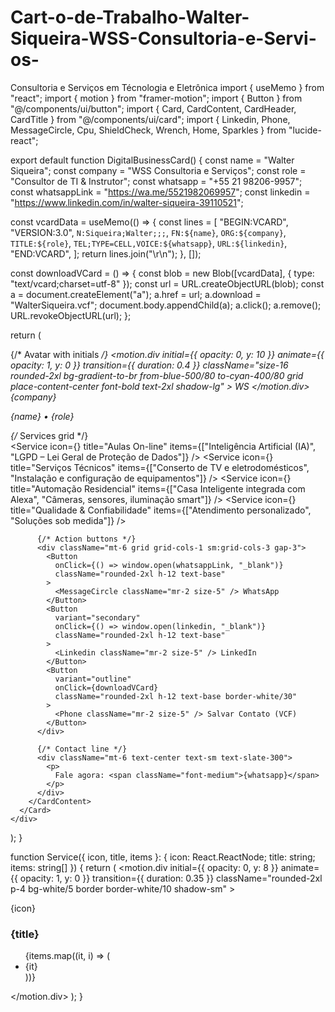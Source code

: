 # Cart-o-de-Trabalho-Walter-Siqueira-WSS-Consultoria-e-Servi-os-
Consultoria e Serviços em Técnologia e Eletrônica
import { useMemo } from "react";
import { motion } from "framer-motion";
import { Button } from "@/components/ui/button";
import { Card, CardContent, CardHeader, CardTitle } from "@/components/ui/card";
import { Linkedin, Phone, MessageCircle, Cpu, ShieldCheck, Wrench, Home, Sparkles } from "lucide-react";

export default function DigitalBusinessCard() {
  const name = "Walter Siqueira";
  const company = "WSS Consultoria e Serviços";
  const role = "Consultor de TI & Instrutor";
  const whatsapp = "+55 21 98206-9957";
  const whatsappLink = "https://wa.me/5521982069957";
  const linkedin = "https://www.linkedin.com/in/walter-siqueira-39110521";

  const vcardData = useMemo(() => {
    const lines = [
      "BEGIN:VCARD",
      "VERSION:3.0",
      `N:Siqueira;Walter;;;`,
      `FN:${name}`,
      `ORG:${company}`,
      `TITLE:${role}`,
      `TEL;TYPE=CELL,VOICE:${whatsapp}`,
      `URL:${linkedin}`,
      "END:VCARD",
    ];
    return lines.join("\r\n");
  }, []);

  const downloadVCard = () => {
    const blob = new Blob([vcardData], { type: "text/vcard;charset=utf-8" });
    const url = URL.createObjectURL(blob);
    const a = document.createElement("a");
    a.href = url;
    a.download = "WalterSiqueira.vcf";
    document.body.appendChild(a);
    a.click();
    a.remove();
    URL.revokeObjectURL(url);
  };

  return (
    <div className="min-h-screen w-full bg-gradient-to-b from-slate-900 via-slate-950 to-black text-white flex items-center justify-center p-6">
      <Card className="w-full max-w-3xl rounded-2xl border-0 shadow-xl bg-white/5 backdrop-blur-xl">
        <CardHeader className="pb-0">
          <div className="flex items-center gap-4">
            {/* Avatar with initials */}
            <motion.div
              initial={{ opacity: 0, y: 10 }}
              animate={{ opacity: 1, y: 0 }}
              transition={{ duration: 0.4 }}
              className="size-16 rounded-2xl bg-gradient-to-br from-blue-500/80 to-cyan-400/80 grid place-content-center font-bold text-2xl shadow-lg"
            >
              WS
            </motion.div>
            <div className="flex-1">
              <CardTitle className="text-2xl sm:text-3xl font-semibold flex items-center gap-2">
                {company}
                <Sparkles className="size-5 opacity-70" />
              </CardTitle>
              <p className="text-sm sm:text-base text-slate-300 mt-1">
                {name} • {role}
              </p>
            </div>
          </div>
        </CardHeader>
        <CardContent className="pt-6">
          {/* Services grid */}
          <div className="grid sm:grid-cols-2 gap-4">
            <Service
              icon={<Cpu className="size-5" />}
              title="Aulas On-line"
              items={["Inteligência Artificial (IA)", "LGPD – Lei Geral de Proteção de Dados"]}
            />
            <Service
              icon={<Wrench className="size-5" />}
              title="Serviços Técnicos"
              items={["Conserto de TV e eletrodomésticos", "Instalação e configuração de equipamentos"]}
            />
            <Service
              icon={<Home className="size-5" />}
              title="Automação Residencial"
              items={["Casa Inteligente integrada com Alexa", "Câmeras, sensores, iluminação smart"]}
            />
            <Service
              icon={<ShieldCheck className="size-5" />}
              title="Qualidade & Confiabilidade"
              items={["Atendimento personalizado", "Soluções sob medida"]}
            />
          </div>

          {/* Action buttons */}
          <div className="mt-6 grid grid-cols-1 sm:grid-cols-3 gap-3">
            <Button
              onClick={() => window.open(whatsappLink, "_blank")}
              className="rounded-2xl h-12 text-base"
            >
              <MessageCircle className="mr-2 size-5" /> WhatsApp
            </Button>
            <Button
              variant="secondary"
              onClick={() => window.open(linkedin, "_blank")}
              className="rounded-2xl h-12 text-base"
            >
              <Linkedin className="mr-2 size-5" /> LinkedIn
            </Button>
            <Button
              variant="outline"
              onClick={downloadVCard}
              className="rounded-2xl h-12 text-base border-white/30"
            >
              <Phone className="mr-2 size-5" /> Salvar Contato (VCF)
            </Button>
          </div>

          {/* Contact line */}
          <div className="mt-6 text-center text-sm text-slate-300">
            <p>
              Fale agora: <span className="font-medium">{whatsapp}</span>
            </p>
          </div>
        </CardContent>
      </Card>
    </div>
  );
}

function Service({ icon, title, items }: { icon: React.ReactNode; title: string; items: string[] }) {
  return (
    <motion.div
      initial={{ opacity: 0, y: 8 }}
      animate={{ opacity: 1, y: 0 }}
      transition={{ duration: 0.35 }}
      className="rounded-2xl p-4 bg-white/5 border border-white/10 shadow-sm"
    >
      <div className="flex items-center gap-2 mb-2">
        <div className="size-8 rounded-xl bg-white/10 grid place-content-center">{icon}</div>
        <h3 className="font-semibold">{title}</h3>
      </div>
      <ul className="text-sm text-slate-300 space-y-1 list-disc ml-6">
        {items.map((it, i) => (
          <li key={i}>{it}</li>
        ))}
      </ul>
    </motion.div>
  );
}
